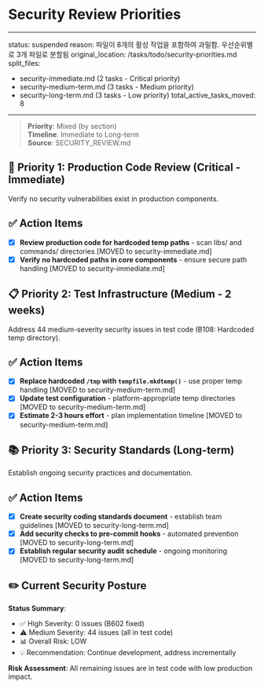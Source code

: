 # Security Review Priorities

---
status: suspended
reason: 파일이 8개의 활성 작업을 포함하여 과밀함. 우선순위별로 3개 파일로 분할됨
original_location: /tasks/todo/security-priorities.md  
split_files:
  - security-immediate.md (2 tasks - Critical priority)
  - security-medium-term.md (3 tasks - Medium priority)
  - security-long-term.md (3 tasks - Low priority)
total_active_tasks_moved: 8
---

> **Priority**: Mixed (by section)  
> **Timeline**: Immediate to Long-term  
> **Source**: SECURITY_REVIEW.md

## 🚨 Priority 1: Production Code Review (Critical - Immediate)

Verify no security vulnerabilities exist in production components.

## ✅ Action Items

- [x] **Review production code for hardcoded temp paths** - scan libs/ and commands/ directories [MOVED to security-immediate.md]
- [x] **Verify no hardcoded paths in core components** - ensure secure path handling [MOVED to security-immediate.md]

## 📋 Priority 2: Test Infrastructure (Medium - 2 weeks)

Address 44 medium-severity security issues in test code (B108: Hardcoded temp directory).

## ✅ Action Items  

- [x] **Replace hardcoded `/tmp` with `tempfile.mkdtemp()`** - use proper temp handling [MOVED to security-medium-term.md]
- [x] **Update test configuration** - platform-appropriate temp directories [MOVED to security-medium-term.md]
- [x] **Estimate 2-3 hours effort** - plan implementation timeline [MOVED to security-medium-term.md]

## 📚 Priority 3: Security Standards (Long-term)

Establish ongoing security practices and documentation.

## ✅ Action Items

- [x] **Create security coding standards document** - establish team guidelines [MOVED to security-long-term.md]
- [x] **Add security checks to pre-commit hooks** - automated prevention [MOVED to security-long-term.md]
- [x] **Establish regular security audit schedule** - ongoing monitoring [MOVED to security-long-term.md]

## ✏️ Current Security Posture

**Status Summary**:
- ✅ High Severity: 0 issues (B602 fixed)
- ⚠️ Medium Severity: 44 issues (all in test code)  
- 📊 Overall Risk: LOW
- 💡 Recommendation: Continue development, address incrementally

**Risk Assessment**: All remaining issues are in test code with low production impact.